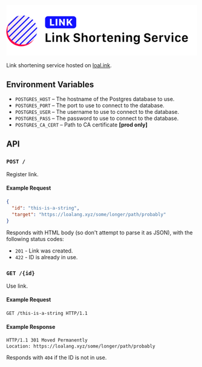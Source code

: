 ![Loa Link Shortening Service](./repo-header.svg)

Link shortening service hosted on [loal.ink](https://loal.ink).

## Environment Variables

- `POSTGRES_HOST` – The hostname of the Postgres database to use.
- `POSTGRES_PORT` – The port to use to connect to the database.
- `POSTGRES_USER` – The username to use to connect to the database.
- `POSTGRES_PASS` – The password to use to connect to the database.
- `POSTGRES_CA_CERT` – Path to CA certificate **[prod only]**

## API

### `POST /`

Register link.

#### Example Request

```json
{
  "id": "this-is-a-string",
  "target": "https://loalang.xyz/some/longer/path/probably"
}
```

Responds with HTML body (so don't attempt to parse it as JSON), with the following status codes:

- `201` - Link was created.
- `422` - ID is already in use.

### `GET /{id}`

Use link.

#### Example Request

```http
GET /this-is-a-string HTTP/1.1
```

#### Example Response

```http
HTTP/1.1 301 Moved Permanently
Location: https://loalang.xyz/some/longer/path/probably
```

Responds with `404` if the ID is not in use.

